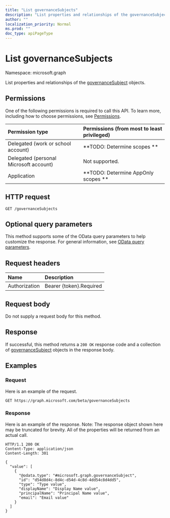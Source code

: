 ```yaml
---
title: "List governanceSubjects"
description: "List properties and relationships of the governanceSubject objects."
author: ""
localization_priority: Normal
ms.prod: ""
doc_type: apiPageType
---
```


# List governanceSubjects

Namespace: microsoft.graph

List properties and relationships of the [governanceSubject](../resources/governancesubject.md) objects.

## Permissions
One of the following permissions is required to call this API. To learn more, including how to choose permissions, see [Permissions](/concepts/permissions-reference.md).

|Permission type|Permissions (from most to least privileged)|
|:---|:---|
|Delegated (work or school account)|**TODO: Determine scopes **|
|Delegated (personal Microsoft account)|Not supported.|
|Application|**TODO: Determine AppOnly scopes **|

## HTTP request
<!-- {
  "blockType": "ignored"
}
-->
``` http
GET /governanceSubjects
```

## Optional query parameters
This method supports some of the OData query parameters to help customize the response. For general information, see [OData query parameters](/graph/query-parameters).

## Request headers
|Name|Description|
|:---|:---|
|Authorization|Bearer {token}.Required|

## Request body
Do not supply a request body for this method.

## Response
If successful, this method returns a `200 OK` response code and a collection of [governanceSubject](../resources/governancesubject.md) objects in the response body.

## Examples

### Request
Here is an example of the request.
<!-- {
  "blockType": "request",
  "name": "get_governancesubject"
}
-->
``` http
GET https://graph.microsoft.com/beta/governanceSubjects
```

### Response
Here is an example of the response. Note: The response object shown here may be truncated for brevity. All of the properties will be returned from an actual call.
<!-- {
  "blockType": "response",
  "truncated": true,
  "@odata.type": "collection(microsoft.graph.governancesubject)"
}
-->
``` http
HTTP/1.1 200 OK
Content-Type: application/json
Content-Length: 301

{
  "value": [
    {
      "@odata.type": "#microsoft.graph.governanceSubject",
      "id": "d54d8d4c-8d4c-d54d-4c8d-4dd54c8d4dd5",
      "type": "Type value",
      "displayName": "Display Name value",
      "principalName": "Principal Name value",
      "email": "Email value"
    }
  ]
}
```

